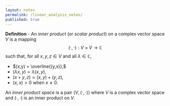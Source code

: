 ```yaml
---
layout: notes
permalink: /linear_analysis_notes/
published: true
---
```


**Definition** - An *inner product* (or *scalar product*) on a complex vector space $V$ is a mapping $$(\cdot, \cdot): V \times V \to \mathbb{C}$$
such that, for all $x, y, z \in V$ and all $\lambda \in \mathbb{C},$
* $(x,y) = \overline{(y,x)},$
* $(\lambda x,y) = \lambda(x,y),$
* $(x+y, z) = (x, y) + (y,z),$
* $(x,x) > 0$ when $x \neq 0.$

An *inner product space* is a pair $(V, (\cdot, \cdot))$ where $V$ is a complex vector space and $(\cdot, \cdot)$ is an inner product on $V.$ 